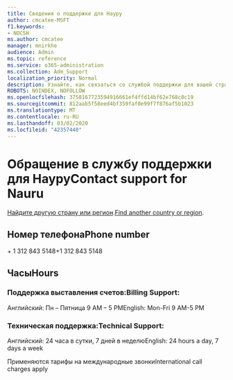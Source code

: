 ```yaml
---
title: Сведения о поддержке для Науру
author: cmcatee-MSFT
f1.keywords:
- NOCSH
ms.author: cmcatee
manager: mnirkhe
audience: Admin
ms.topic: reference
ms.service: o365-administration
ms.collection: Adm_Support
localization_priority: Normal
description: Узнайте, как связаться со службой поддержки для вашей страны или региона.
ROBOTS: NOINDEX, NOFOLLOW
ms.openlocfilehash: 3758167723594916661ef4ffd14bf62e768c0c19
ms.sourcegitcommit: 812aab5f58eed4bf359faf0e99f7f876af5b1023
ms.translationtype: MT
ms.contentlocale: ru-RU
ms.lasthandoff: 03/02/2020
ms.locfileid: "42357440"
---
```

# <a name="contact-support-for-nauru"></a><span data-ttu-id="236ec-103">Обращение в службу поддержки для Науру</span><span class="sxs-lookup"><span data-stu-id="236ec-103">Contact support for Nauru</span></span>

<span data-ttu-id="236ec-104">[Найдите другую страну или регион](../contact-support-for-business-products.md).</span><span class="sxs-lookup"><span data-stu-id="236ec-104">[Find another country or region](../contact-support-for-business-products.md).</span></span>

## <a name="phone-number"></a><span data-ttu-id="236ec-105">Номер телефона</span><span class="sxs-lookup"><span data-stu-id="236ec-105">Phone number</span></span>
<span data-ttu-id="236ec-106">+ 1 312 843 5148</span><span class="sxs-lookup"><span data-stu-id="236ec-106">+1 312 843 5148</span></span>

## <a name="hours"></a><span data-ttu-id="236ec-107">Часы</span><span class="sxs-lookup"><span data-stu-id="236ec-107">Hours</span></span>
### <a name="billing-support"></a><span data-ttu-id="236ec-108">Поддержка выставления счетов:</span><span class="sxs-lookup"><span data-stu-id="236ec-108">Billing Support:</span></span>

<span data-ttu-id="236ec-109">Английский: Пн – Пятница 9 AM – 5 PM</span><span class="sxs-lookup"><span data-stu-id="236ec-109">English: Mon-Fri 9 AM-5 PM</span></span>

### <a name="technical-support"></a><span data-ttu-id="236ec-110">Техническая поддержка:</span><span class="sxs-lookup"><span data-stu-id="236ec-110">Technical Support:</span></span>

<span data-ttu-id="236ec-111">Английский: 24 часа в сутки, 7 дней в неделю</span><span class="sxs-lookup"><span data-stu-id="236ec-111">English: 24 hours a day, 7 days a week</span></span>

<span data-ttu-id="236ec-112">Применяются тарифы на международные звонки</span><span class="sxs-lookup"><span data-stu-id="236ec-112">International call charges apply</span></span>
